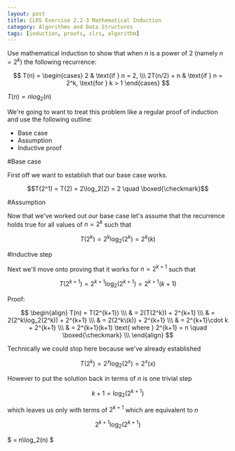 ```yaml
---
layout: post
title: CLRS Exercise 2.2-3 Mathematical Induction
category: Algorithms and Data Structures
tags: [induction, proofs, clrs, algorithm]
---
```


Use mathematical induction to show that when $n$ is a power of $2$ (namely $n = 2^k$) the following recurrence:

$$
        T(n) =
        \begin{cases}
          2           & \text{if } n = 2, \\\
          2T(n/2) + n & \text{if } n = 2^k, \text{for } k > 1
        \end{cases}
$$

$T(n) = n\log_2(n)$

We're going to want to treat this problem like a regular proof of induction and use the following outline:

 - Base case
 - Assumption
 - Inductive proof

#Base case

First off we want to establish that our base case works.

$$T(2^1) = T(2) = 2\log_2(2) = 2 \quad \boxed{\checkmark}$$

#Assumption

Now that we've worked out our base case let's assume that the recurrence holds true for all values of $n = 2^k$ such that

$$T(2^k) = 2^k\log_2(2^k) = 2^k(k)$$

#Inductive step

Next we'll move onto proving that it works for $n = 2^{k+1}$ such that

$$T(2^{k+1}) = 2^{k+1}\log_2(2^{k+1}) = 2^{k+1}(k+1)$$

Proof:

$$
  \begin{align}
    T(n) = T(2^{k+1}) \\\
    & = 2(T(2^k)) + 2^{k+1} \\\
    & = 2(2^k\log_2(2^k)) + 2^{k+1} \\\
    & = 2(2^k\(k)) + 2^{k+1} \\\
    & = 2^{k+1}\cdot k + 2^{k+1} \\\
    & = 2^{k+1}(k+1) \text{ where } 2^{k+1} = n \quad \boxed{\checkmark} \\\
  \end{align}
$$

Technically we could stop here because we've already established

$$T(2^k) = 2^x\log_2(2^x) = 2^x(x)$$

However to put the solution back in terms of $n$ is one trivial step

$$k+1 = \log_2(2^{k+1})$$

which leaves us only with terms of $2^{k+1}$ which are equivalent to $n$

$$
  2^{k+1}\log_2(2^{k+1})
$$

$
  = n\log_2(n)
$